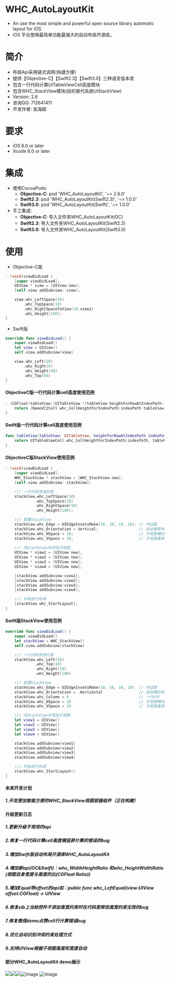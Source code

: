 WHC_AutoLayoutKit
==============
-  An use the most simple and powerful open source library automatic layout for iOS.
-  iOS 平台使用最简单功能最强大的自动布局开源库。

简介
==============
-  布局Api采用链式调用(快捷方便)
-  提供【Objective-C】【Swift2.3】【Swift3.0】三种语言版本库
-  包含一行代码计算UITableViewCell高度模块
-  包含WHC_StackView模块(目的替代系统UIStackView)
-  Version: 2.6
-  咨询QQ: 712641411
-  开发作者: 吴海超

要求
==============
* iOS 6.0 or later
* Xcode 8.0 or later

集成
==============
* 使用CocoaPods:
  - **Objective-C**: pod 'WHC_AutoLayoutKit', '~> 2.6.0'
  - **Swift2.3**: pod 'WHC_AutoLayoutKit(Swift2.3)', '~> 1.0.0'
  - **Swift3.0**: pod 'WHC_AutoLayoutKit(Swift)', '~> 1.0.0'
* 手工集成:
  - **Objective-C**: 导入文件夹WHC_AutoLayoutKit(OC)
  - **Swift2.3**: 导入文件夹WHC_AutoLayoutKit(Swift2.3)
  - **Swift3.0**: 导入文件夹WHC_AutoLayoutKit(Swift3.0)

使用
==============
* Objective-C版
```objective-c
- (void)viewDidLoad {
    [super viewDidLoad];
    UIView * view = [UIView new];
    [self.view addSubview: view];

    view.whc_LeftSpace(10)
        .whc_TopSpace(10)
        .whc_RightSpaceToView(10,view1)
        .whc_Height(100);
}
```

* Swift版
```swift
override func viewDidLoad() {
    super.viewDidLoad()
    let view = UIView()
    self.view.addSubview(view)

    view.whc_Left(20)
        .whc_Right(0)
        .whc_Height(40)
        .whc_Top(64)
}
```
#### ObjectiveC版一行代码计算cell高度使用范例
```objective-c
- (CGFloat)tableView:(UITableView *)tableView heightForRowAtIndexPath:(NSIndexPath *)indexPath {
    return [DemoVC2Cell whc_CellHeightForIndexPath:indexPath tableView:tableView];
}
```

#### Swift版一行代码计算cell高度使用范例
```swift
func tableView(tableView: UITableView, heightForRowAtIndexPath indexPath: NSIndexPath) -> CGFloat {
    return UITableViewCell.whc_CellHeightForIndexPath(indexPath, tableView: tableView)
}
```

#### ObjectiveC版StackView使用范例
```objective-c
- (void)viewDidLoad {
    [super viewDidLoad];
    WHC_StackView * stackView = [WHC_StackView new];
    [self.view addSubview: stackView];

    /// 一行代码添加约束
    stackView.whc_LeftSpace(10)
             .whc_TopSpace(10)
             .whc_RightSpace(10)
             .whc_Height(100);

    /// 配置StackView
    stackView.whc_Edge = UIEdgeInsetsMake(10, 10, 10, 10); // 内边距
    stackView.whc_Orientation = Vertical;                  // 自动垂直布局
    stackView.whc_HSpace = 10;                             // 子视图横向间隙
    stackView.whc_VSpace = 10;                             // 子视图垂直间隙
    
    /// 向StackView中添加子视图
    UIView * view1 = [UIView new];
    UIView * view2 = [UIView new];
    UIView * view3 = [UIView new];
    UIView * view4 = [UIView new];

    [stackView addSubview:view1];
    [stackView addSubview:view2];
    [stackView addSubview:view3];
    [stackView addSubview:view4];

    /// 开始进行布局
    [stackView whc_StartLayout];
}
```

#### Swift版StackView使用范例

```swift
override func viewDidLoad() {
    super.viewDidLoad()
    let stackView = WHC_StackView()
    self.view.addSubview(stackView)

    /// 一行代码添加约束
    stackView.whc_Left(10)
             .whc_Top(10)
             .whc_Right(10)
             .whc_Height(100)

    /// 配置StackView
    stackView.whc_Edge = UIEdgeInsetsMake(10, 10, 10, 10)  // 内边距
    stackView.whc_Orientation = .Horizontal                // 自动横向布局
    stackView.whc_Column = 4                               // 一行4列
    stackView.whc_HSpace = 10                              // 子视图横向间隙
    stackView.whc_VSpace = 10                              // 子视图垂直间隙

    /// 向StackView中添加子视图
    let view1 = UIView()
    let view2 = UIView()
    let view3 = UIView()
    let view4 = UIView()

    stackView.addSubview(view1)
    stackView.addSubview(view2)
    stackView.addSubview(view3)
    stackView.addSubview(view4)

    /// 开始进行布局
    stackView.whc_StartLayout()
}
```

#### 未来开发计划
##### 1.开发更加智能方便的WHC_StackView视图容器组件（正在构建）

#### 升级更新日志
##### 1.更新升级不常用的api
##### 2.修复一行代码计算cell高度横竖屏计算的错误的bug
##### 3.增加Swift版自动布局开源库WHC_AutoLayoutKit
##### 4.增加新api(OC&Swift)：whc_WidthHeightRatio 和whc_HeightWidthRatio (视图自身宽度与高度的比(CGFloat Ratio))
##### 5.增加Equal带offset的api如：public func whc_LeftEqual(view:UIView offset:CGFloat) -> UIView
##### 6.修复xib上当给控件不添加高宽约束时在代码里修改高宽约束无效的bug
##### 7.修复微信demo点赞cell行计算错误bug
##### 8.优化自动识别冲突约束处理方式
##### 9.支持UIView根据子视图高度和宽度自动

#### 部分WHC_AutoLayoutKit demo展示
![](https://github.com/netyouli/WHC_AutoLayoutKit/blob/master/Gif/f.gif)![](https://github.com/netyouli/WHC_AutoLayoutKit/blob/master/Gif/a.gif)![](https://github.com/netyouli/WHC_AutoLayoutKit/blob/master/Gif/swiftb.gif)![image](https://github.com/netyouli/WHC_AutoLayoutKit/blob/master/Gif/d.png)
![image](https://github.com/netyouli/WHC_AutoLayoutKit/blob/master/Gif/c.png)

